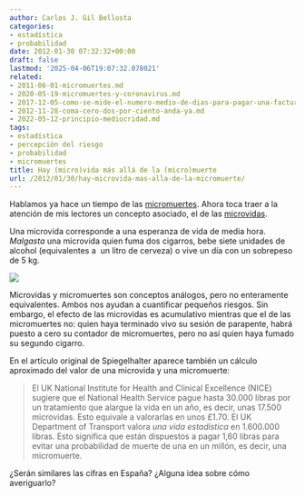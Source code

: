 ```yaml
---
author: Carlos J. Gil Bellosta
categories:
- estadística
- probabilidad
date: 2012-01-30 07:32:32+00:00
draft: false
lastmod: '2025-04-06T19:07:32.078021'
related:
- 2011-06-01-micromuertes.md
- 2020-05-19-micromuertes-y-coronavirus.md
- 2017-12-05-como-se-mide-el-numero-medio-de-dias-para-pagar-una-factura.md
- 2012-11-28-coma-cero-dos-por-ciento-anda-ya.md
- 2022-05-12-principio-mediocridad.md
tags:
- estadística
- percepción del riesgo
- probabilidad
- micromuertes
title: Hay (micro)vida más allá de la (micro)muerte
url: /2012/01/30/hay-microvida-mas-alla-de-la-micromuerte/
---
```


Hablamos ya hace un tiempo de las [micromuertes](https://datanalytics.com/2011/06/01/micromuertes/). Ahora toca traer a la atención de mis lectores un concepto asociado, el de las [microvidas](http://understandinguncertainty.org/microlives).

Una microvida corresponde a una esperanza de vida de media hora. _Malgasta_ una microvida quien fuma dos cigarros, bebe siete unidades de alcohol (equivalentes a  un litro de cerveza) o vive un día con un sobrepeso de 5 kg.

![](/wp-uploads/2012/01/microvidas.png#center)

Microvidas y micromuertes son conceptos análogos, pero no enteramente equivalentes. Ambos nos ayudan a cuantificar pequeños riesgos. Sin embargo, el efecto de las microvidas es acumulativo mientras que el de las micromuertes no: quien haya terminado vivo su sesión de parapente, habrá puesto a cero su contador de micromuertes, pero no así quien haya fumado su segundo cigarro.

En el artículo original de Spiegelhalter aparece también un cálculo aproximado del valor de una microvida y una micromuerte:

>El UK National Institute for Health and Clinical Excellence (NICE) sugiere que el National Health Service pague hasta 30.000 libras por un tratamiento que alargue la vida en un año, es decir, unas 17.500 microvidas. Esto equivale a valorarlas en unos £1.70. El UK Department of Transport valora _una vida estadística_ en 1.600.000 libras. Esto significa que están dispuestos a pagar 1,60 libras para evitar una probabilidad de muerte de una en un millón, es decir, una micromuerte.

¿Serán similares las cifras en España? ¿Alguna idea sobre cómo averiguarlo?